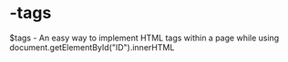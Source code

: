 # -tags
$tags - An easy way to implement HTML tags within a page while using document.getElementById("ID").innerHTML
